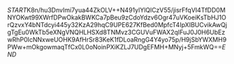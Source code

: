 $START$K8n/hu3DnvImi7yua44ZkOLV++N491ylYlQlCzV55/jisrFfqVI4TfDD0MNYOKwt99XWrfDPwOkakBWKCa7pBeu9zCdoYdzv6Ogr47uVKoeiKsTbHJ1OrQzvxY4bNTdcyi445y32KzA29hqC9UPE627KfBed0MpfcT4IpXIBUCvikAwQjgTgEu0WkTb5eXNgVNQHLHSXd8TNMvz3CGUVuFWAX2qIFuJ0J0H6UbEzwRhP0IcNNxweUOHK9AfHrSr83KeK1fDLoaRngG4Y4yo75p/H9jSbYWXMH9PWw+mOkgowmaqTfCx0L0oNoinPXiKZLJ7UDgEFMH+MNyj+5FmkWQ==$END$